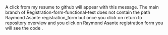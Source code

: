 A click from my resume to github will appear with this message.
The main branch of Registration-form-functional-test does not contain the path Raymond Asante registration_form but once you click on return to repository overview and you click on Raymond Asante registration form you will see the code .
